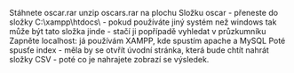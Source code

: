 Stáhnete oscar.rar unzip oscars.rar na plochu 
Složku oscar - přeneste do složky C:\xampp\htdocs\ - pokud používáte jiný systém než windows tak může být tato složka jinde - stačí ji popřípadě vyhledat v průzkumníku 
Zapněte localhost: já používám XAMPP, kde spustím apache a MySQL 
Poté spusťe index - měla by se otvřít úvodní stránka, která bude chtít nahrát složky CSV - poté co je nahrajete zobrazí se výsledek.

